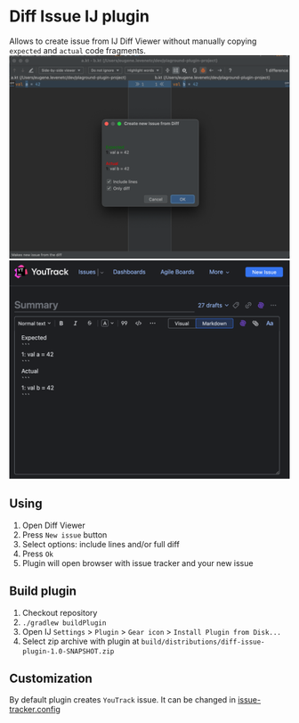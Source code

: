 # Diff Issue IJ plugin
Allows to create issue from IJ Diff Viewer without manually copying `expected` and `actual` code fragments.
![diff-issue-screenshot.png](docs/diff-issue-screenshot.png)
![youtrack-screenshot.png](docs/youtrack-screenshot.png)
## Using
1. Open Diff Viewer
2. Press `New issue` button
3. Select options: include lines and/or full diff
4. Press `Ok`
5. Plugin will open browser with issue tracker and your new issue
## Build plugin
1. Checkout repository
2. `./gradlew buildPlugin`
3. Open IJ `Settings` > `Plugin` > `Gear icon` > `Install Plugin from Disk...`
4. Select zip archive with plugin at `build/distributions/diff-issue-plugin-1.0-SNAPSHOT.zip`
## Customization
By default plugin creates `YouTrack` issue. It can be changed in [issue-tracker.config](src/main/resources/issue-tracker.config)